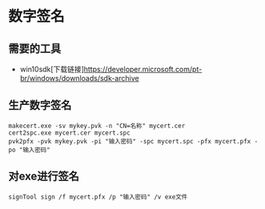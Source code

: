 # 数字签名

## 需要的工具

* win10sdk[下载链接]<https://developer.microsoft.com/pt-br/windows/downloads/sdk-archive>
  

## 生产数字签名
```shell
makecert.exe -sv mykey.pvk -n "CN=名称" mycert.cer
cert2spc.exe mycert.cer mycert.spc
pvk2pfx -pvk mykey.pvk -pi "输入密码" -spc mycert.spc -pfx mycert.pfx -po "输入密码"
```

## 对exe进行签名
```shell
signTool sign /f mycert.pfx /p "输入密码" /v exe文件
```
